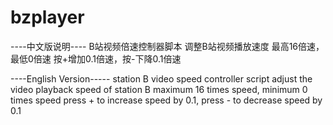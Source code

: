 # bzplayer
----中文版说明----
B站视频倍速控制器脚本
调整B站视频播放速度
最高16倍速，最低0倍速
按+增加0.1倍速，按-下降0.1倍速

----English Version-----
station B video speed controller script
adjust the video playback speed of station B
maximum 16 times speed, minimum 0 times speed
press + to increase speed by 0.1, press - to decrease speed by 0.1
